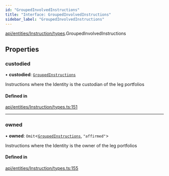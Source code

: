 ```yaml
---
id: "GroupedInvolvedInstructions"
title: "Interface: GroupedInvolvedInstructions"
sidebar_label: "GroupedInvolvedInstructions"
---
```


[api/entities/Instruction/types](../../../../../../modules/API/Entities/Instruction/Types/Types.md).GroupedInvolvedInstructions

## Properties

### custodied

• **custodied**: [`GroupedInstructions`](../GroupedInstructions/GroupedInstructions.md)

Instructions where the Identity is the custodian of the leg portfolios

#### Defined in

[api/entities/Instruction/types.ts:151](https://github.com/PolymeshAssociation/polymesh-sdk/blob/c8da9dfce/src/api/entities/Instruction/types.ts#L151)

___

### owned

• **owned**: `Omit`\<[`GroupedInstructions`](../GroupedInstructions/GroupedInstructions.md), ``"affirmed"``\>

Instructions where the Identity is the owner of the leg portfolios

#### Defined in

[api/entities/Instruction/types.ts:155](https://github.com/PolymeshAssociation/polymesh-sdk/blob/c8da9dfce/src/api/entities/Instruction/types.ts#L155)
